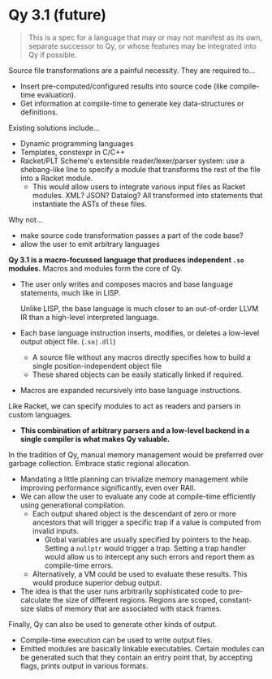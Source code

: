 # Qy 3.1 (future)

> This is a spec for a language that may or may not manifest as its own, separate successor to Qy, or whose features may be integrated into Qy if possible.


Source file transformations are a painful necessity. They are required to...
-   Insert pre-computed/configured results into source code (like compile-time evaluation).
-   Get information at compile-time to generate key data-structures or definitions.


Existing solutions include...
-   Dynamic programming languages
-   Templates, constexpr in C/C++
-   Racket/PLT Scheme's extensible reader/lexer/parser system: use a shebang-like line to specify a module that
    transforms the rest of the file into a Racket module.
    -   This would allow users to integrate various input files as Racket modules. XML? JSON? Datalog? 
        All transformed into statements that instantiate the ASTs of these files. 


Why not...
-   make source code transformation passes a part of the code base?
-   allow the user to emit arbitrary languages


**Qy 3.1 is a macro-focussed language that produces independent `.so` modules.**
Macros and modules form the core of Qy. 

-   The user only writes and composes macros and base language statements, much like in LISP.

    Unlike LISP, the base language is much closer to an out-of-order LLVM IR than a high-level interpreted language.

-   Each base language instruction inserts, modifies, or deletes a low-level output object file. (`.so|.dll`)
    -   A source file without any macros directly specifies how to build a single position-independent object file 
    -   These shared objects can be easily statically linked if required.

-   Macros are expanded recursively into base language instructions.

Like Racket, we can specify modules to act as readers and parsers in custom languages.
-   **This combination of arbitrary parsers and a low-level backend in a single compiler is what makes Qy valuable.**

In the tradition of Qy, manual memory management would be preferred over garbage collection. Embrace static regional allocation.
-   Mandating a little planning can trivialize memory management while improving performance significantly,
    even over RAII.
-   We can allow the user to evaluate any code at compile-time efficiently using generational compilation.
    -   Each output shared object is the descendant of zero or more ancestors that will trigger a specific trap if a value is computed from
        invalid inputs.
        -   Global variables are usually specified by pointers to the heap. Setting a `nullptr` would trigger a trap. Setting a trap handler
            would allow us to intercept any such errors and report them as compile-time errors.
    -   Alternatively, a VM could be used to evaluate these results. This would produce superior debug output.
-   The idea is that the user runs arbitrarily sophisticated code to pre-calculate the size of different regions.
    Regions are scoped, constant-size slabs of memory that are associated with stack frames.

Finally, Qy can also be used to generate other kinds of output.
-   Compile-time execution can be used to write output files.
-   Emitted modules are basically linkable executables. 
    Certain modules can be generated such that they contain an entry point that, by accepting flags, prints output in various formats.

